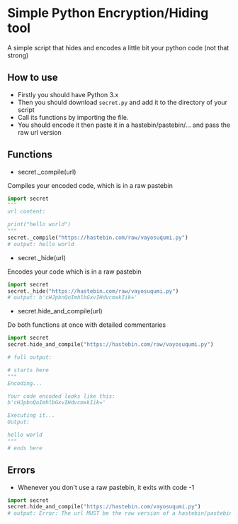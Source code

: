 # Simple Python Encryption/Hiding tool
A simple script that hides and encodes a little bit your python code (not that strong)

## How to use
- Firstly you should have Python 3.x
- Then you should download ``secret.py`` and add it to the directory of your script
- Call its functions by importing the file.
- You should encode it then paste it in a hastebin/pastebin/... and pass the raw url version

## Functions
- secret._compile(url)

Compiles your encoded code, which is in a raw pastebin
```python
import secret
"""
url content:

print("hello world")
"""
secret._compile("https://hastebin.com/raw/vayosuqumi.py")
# output: hello world
```

- secret._hide(url)

Encodes your code which is in a raw pastebin
```python
import secret
secret._hide("https://hastebin.com/raw/vayosuqumi.py")
# output: b'cHJpbnQoImhlbGxvIHdvcmxkIik='
```

- secret.hide_and_compile(url)

Do both functions at once with detailed commentaries
```python
import secret
secret.hide_and_compile("https://hastebin.com/raw/vayosuqumi.py")

# full output:

# starts here
"""
Encoding...

Your code encoded looks like this:
b'cHJpbnQoImhlbGxvIHdvcmxkIik='

Executing it...
Output:

hello world
"""
# ends here
```

## Errors
- Whenever you don't use a raw pastebin, it exits with code -1
```python
import secret
secret.hide_and_compile("https://hastebin.com/vayosuqumi.py")
# output: Error: The url MUST be the raw version of a hastebin/pastebin/...
```